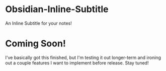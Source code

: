 # Obsidian-Inline-Subtitle
An Inline Subtitle for your notes!

# Coming Soon!
I've basically got this finished, but I'm testing it out longer-term and ironing out a couple features I want to implement before release. Stay tuned!
